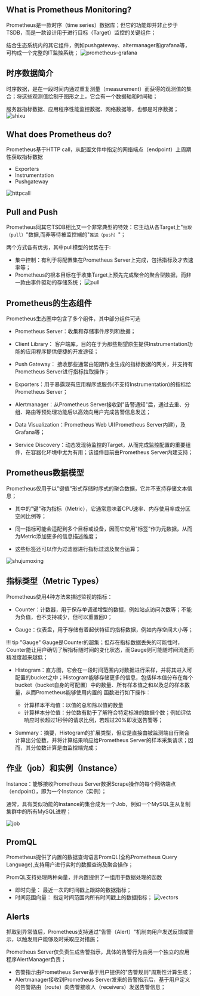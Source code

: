 
## **What is Prometheus Monitoring?** 

Prometheus是一款时序（time series）数据库；但它的功能却并非止步于TSDB，而是一款设计用于进行目标（Target）监控的关键组件；

结合生态系统内的其它组件，例如pushgateway、altermanager和grafana等，可构成一个完整的IT监控系统；
![prometheus-grafana](img/wx-20210128.png)

## **时序数据简介**

时序数据，是在一段时间内通过重复测量（measurement）而获得的观测值的集合；将这些观测值绘制于图形之上，它会有一个数据轴和时间轴；

服务器指标数据、应用程序性能监控数据、网络数据等，也都是时序数据；
![shixu](img/shixushuju.png)

## **What does Prometheus do?**

Prometheus基于HTTP call，从配置文件中指定的网络端点（endpoint）上周期性获取指标数据

- Exporters
- Instrumentation
- Pushgateway

![httpcall](img/httpcall.png)

## **Pull and Push**

Prometheus同其它TSDB相比又一个非常典型的特效：它主动从各Target上"`拉取（pull）`"数据,而非等待被监控端的"`推送（push）`"；

两个方式各有优劣，其中pull模型的优势在于:
- 集中控制：有利于将配置集在Prometheus Server上完成，包括指标及才去速率等；
- Prometheus的根本目标在于收集Target上预先完成聚合的聚合型数据，而非一款由事件驱动的存储系统；
![pull](img/pull.png)

## **Prometheus的生态组件**

Prometheus生态圈中包含了多个组件，其中部分组件可选

- Prometheus Server：收集和存储事件序列和数据；

- Client Library： 客户端库，目的在于为那些期望原生提供Instrumentation功能的应用程序提供便捷的开发途径；
- Push Gateway： 接收那些通常由短期作业生成的指标数据的网关，并支持有Prometheus Server进行指标拉取操作；
- Exporters：用于暴露现有应用程序或服务(不支持Instrumentation)的指标给Prometheus Server；
- Alertmanager：从Prometheus Server接收到"告警通知"后，通过去重、分组、路由等预处理功能后以高效向用户完成告警信息发送；
- Data Visualization：Prometheus Web UI(Prometheus Server内建)，及Grafana等；
- Service Discovery：动态发现待监控的Target，从而完成监控配置的重要组件，在容器化环境中尤为有用；该组件目前由Prometheus Server内建支持；

## **Prometheus数据模型**

Prometheus仅用于以"键值"形式存储时序式的聚合数据，它并不支持存储文本信息；

- 其中的"键"称为指标（Metric），它通常意味着CPU速率、内存使用率或分区空闲比例等；

- 同一指标可能会适配到多个目标或设备，因而它使用"标签"作为元数据，从而为Metric添加更多的信息描述维度；

- 这些标签还可以作为过滤器进行指标过滤及聚合运算；

![shujumoxing](img/shujumoxing.png)

## **指标类型（Metric Types）**

Prometheus使用4种方法来描述监视的指标：

- Counter：计数器，用于保存单调递增型的数据，例如站点访问次数等；不能为负值，也不支持减少，但可以重置回0；

- Gauge：仪表盘，用于存储有着起伏特征的指标数据，例如内存空间大小等；

!!! tip "Gauge"
    Gauge是Counter的超集；但存在指标数据丢失的可能性时，Counter能让用户确切了解指标随时间的变化状态，而Gauge则可能随时间流逝而精准度越来越低；

- Histogram：直方图，它会在一段时间范围内对数据进行采样，并将其进入可配置的bucket之中；Histogram能够存储更多的信息，包括样本值分布在每个bucket（bucket自身的可配置）中的数量、所有样本值之和以及总的样本数量，从而Prometheus能够使用内置的 函数进行如下操作：
    - 计算样本平均值：以值的总和除以值的数量
    - 计算样本分位值：分位数有助于了解符合特定标准的数据个数；例如评估响应时长超过1秒钟的请求比例，若超过20%即发送告警等；

- Summary：摘要，Histogram的扩展类型，但它是直接由被监测端自行聚合计算出分位数，并将计算结果响应给Prometheus Server的样本采集请求；因而，其分位数计算是由监控端完成；

## **作业（job）和实例（Instance）**

Instance：能够接收Prometheus Server数据Scrape操作的每个网络端点（endpoint），即为一个Instance（实例）；

通常，具有类似功能的Instance的集合成为一个Job，例如一个MySQL主从复制集群中的所有MySQL进程；

![job](img/job-instance.png)

## **PromQL**

Prometheus提供了内置的数据查询语言PromQL(全称Prometheus Query Language),支持用户进行实时的数据查询及聚合操作；

PromQL支持处理两种向量，并内置提供了一组用于数据处理的函数

- 即时向量： 最近一次的时间戳上跟踪的数据指标；
- 时间范围向量： 指定时间范围内所有时间戳上的数据指标；
![vectors](img/vectors.png)

## **Alerts**

抓取到异常值后，Prometheus支持通过"告警（Alert）"机制向用户发送反馈或警示，以触发用户能够及时采取应对措施；

Prometheus Server仅负责生成告警指示，具体的告警行为由另一个独立的应用程序AlertManager负责；

- 告警指示由Prometheus Server基于用户提供的"告警规则"周期性计算生成；
- Alertmanager接收到Prometheus Server发来的告警指示后，基于用户定义的告警路由（route）向告警接收人（receivers）发送告警信息；
